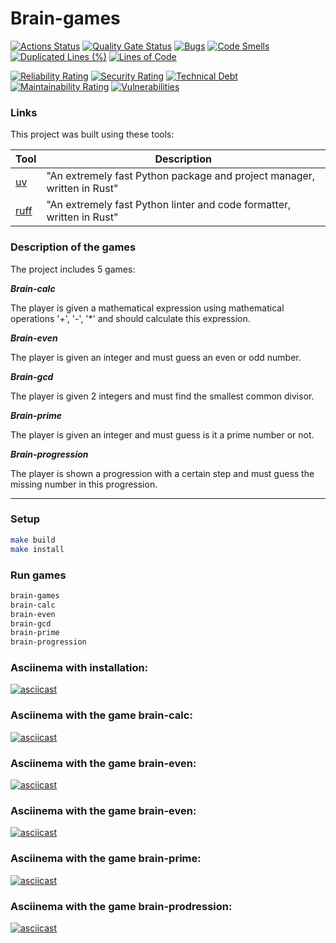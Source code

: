 # Brain-games

[![Actions Status](https://github.com/Egorov-Andrey/python-project-49/actions/workflows/hexlet-check.yml/badge.svg)](https://github.com/Egorov-Andrey/python-project-49/actions)
[![Quality Gate Status](https://sonarcloud.io/api/project_badges/measure?project=Egorov-Andrey_python-project-49&metric=alert_status)](https://sonarcloud.io/summary/new_code?id=Egorov-Andrey_python-project-49)
[![Bugs](https://sonarcloud.io/api/project_badges/measure?project=Egorov-Andrey_python-project-49&metric=bugs)](https://sonarcloud.io/summary/new_code?id=Egorov-Andrey_python-project-49)
[![Code Smells](https://sonarcloud.io/api/project_badges/measure?project=Egorov-Andrey_python-project-49&metric=code_smells)](https://sonarcloud.io/summary/new_code?id=Egorov-Andrey_python-project-49)
[![Duplicated Lines (%)](https://sonarcloud.io/api/project_badges/measure?project=Egorov-Andrey_python-project-49&metric=duplicated_lines_density)](https://sonarcloud.io/summary/new_code?id=Egorov-Andrey_python-project-49)
[![Lines of Code](https://sonarcloud.io/api/project_badges/measure?project=Egorov-Andrey_python-project-49&metric=ncloc)](https://sonarcloud.io/summary/new_code?id=Egorov-Andrey_python-project-49)

[![Reliability Rating](https://sonarcloud.io/api/project_badges/measure?project=Egorov-Andrey_python-project-49&metric=reliability_rating)](https://sonarcloud.io/summary/new_code?id=Egorov-Andrey_python-project-49)
[![Security Rating](https://sonarcloud.io/api/project_badges/measure?project=Egorov-Andrey_python-project-49&metric=security_rating)](https://sonarcloud.io/summary/new_code?id=Egorov-Andrey_python-project-49)
[![Technical Debt](https://sonarcloud.io/api/project_badges/measure?project=Egorov-Andrey_python-project-49&metric=sqale_index)](https://sonarcloud.io/summary/new_code?id=Egorov-Andrey_python-project-49)
[![Maintainability Rating](https://sonarcloud.io/api/project_badges/measure?project=Egorov-Andrey_python-project-49&metric=sqale_rating)](https://sonarcloud.io/summary/new_code?id=Egorov-Andrey_python-project-49)
[![Vulnerabilities](https://sonarcloud.io/api/project_badges/measure?project=Egorov-Andrey_python-project-49&metric=vulnerabilities)](https://sonarcloud.io/summary/new_code?id=Egorov-Andrey_python-project-49)

### Links

This project was built using these tools:

| Tool                                                    | Description                                                            |
|---------------------------------------------------------|------------------------------------------------------------------------|
| [uv](https://docs.astral.sh/uv/)                        | "An extremely fast Python package and project manager, written in Rust"|  
| [ruff](https://docs.astral.sh/ruff/)                    | "An extremely fast Python linter and code formatter, written in Rust"  |

### Description of the games

The project includes 5 games:

**_Brain-calc_**

The player is given a mathematical expression using mathematical operations '+', '-', '*' and should calculate this expression.

**_Brain-even_**

The player is given an integer and must guess an even or odd number. 

**_Brain-gcd_**

The player is given 2 integers and must find the smallest common divisor.

**_Brain-prime_**

The player is given an integer and must guess is it a prime number or not.

**_Brain-progression_**

The player is shown a progression with a certain step and must guess the missing number in this progression.
___
### Setup

```bash
make build
make install
```
### Run games

```bash
brain-games
brain-calc
brain-even
brain-gcd
brain-prime
brain-progression
```

### Asciinema with installation:
[![asciicast](https://asciinema.org/a/Riqw5mAQqW86MYzoJsU71HGED.svg)](https://asciinema.org/a/Riqw5mAQqW86MYzoJsU71HGED)

### Asciinema with the game brain-calc:
[![asciicast](https://asciinema.org/a/7yOsaXBJva2V9S5IJJqhghfJV.svg)](https://asciinema.org/a/7yOsaXBJva2V9S5IJJqhghfJV)

### Asciinema with the game brain-even:
[![asciicast](https://asciinema.org/a/nrwSqwyjAPTnszdybM4Vp2pFS.svg)](https://asciinema.org/a/nrwSqwyjAPTnszdybM4Vp2pFS)

### Asciinema with the game brain-even:
[![asciicast](https://asciinema.org/a/5KneVe6f0OwqtNRjaLUXSVqcE.svg)](https://asciinema.org/a/5KneVe6f0OwqtNRjaLUXSVqcE)

### Asciinema with the game brain-prime:
[![asciicast](https://asciinema.org/a/he6QF1tqqXa8DoPDXkBXD4CaI.svg)](https://asciinema.org/a/he6QF1tqqXa8DoPDXkBXD4CaI)

### Asciinema with the game brain-prodression:
[![asciicast](https://asciinema.org/a/dUxfaK6yIafJJeH4Ucc11HxJX.svg)](https://asciinema.org/a/dUxfaK6yIafJJeH4Ucc11HxJX)

